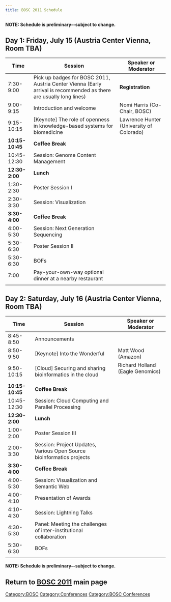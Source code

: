 ```yaml
---
title: BOSC 2011 Schedule
---
```


**NOTE: Schedule is preliminary--subject to change.**

Day 1: Friday, July 15 (Austria Center Vienna, Room TBA)
--------------------------------------------------------

| Time            | Session                                                                                                            | Speaker or Moderator                     |
|-----------------|--------------------------------------------------------------------------------------------------------------------|------------------------------------------|
| 7:30-9:00       | Pick up badges for BOSC 2011, Austria Center Vienna (Early arrival is recommended as there are usually long lines) | **Registration**                         |
| 9:00-9:15       | Introduction and welcome                                                                                           | Nomi Harris (Co-Chair, BOSC)             |
| 9:15-10:15      | \[Keynote\] The role of openness in knowledge-based systems for biomedicine                                        | Lawrence Hunter (University of Colorado) |
| **10:15-10:45** | **Coffee Break**                                                                                                   |                                          |
| 10:45-12:30     | Session: Genome Content Management                                                                                 |                                          |
| **12:30-2:00**  | **Lunch**                                                                                                          |                                          |
| 1:30-2:30       | Poster Session I                                                                                                   |                                          |
| 2:30-3:30       | Session: Visualization                                                                                             |                                          |
| **3:30-4:00**   | **Coffee Break**                                                                                                   |                                          |
| 4:00-5:30       | Session: Next Generation Sequencing                                                                                |                                          |
| 5:30-6:30       | Poster Session II                                                                                                  |                                          |
| 5:30-6:30       | BOFs                                                                                                               |                                          |
| 7:00            | Pay-your-own-way optional dinner at a nearby restaurant                                                            |                                          |
||

Day 2: Saturday, July 16 (Austria Center Vienna, Room TBA)
----------------------------------------------------------

| Time            | Session                                                                       | Speaker or Moderator                       |
|-----------------|-------------------------------------------------------------------------------|--------------------------------------------|
| 8:45-8:50       | Announcements                                                                 |                                            |
| 8:50-9:50       | \[Keynote\] Into the Wonderful                                                | Matt Wood (Amazon)                         |
| 9:50-10:15      | \[Cloud\] Securing and sharing bioinformatics in the cloud                    | Richard Holland (Eagle Genomics)           |
| **10:15-10:45** | **Coffee Break**                                                              |                                            |
| 10:45-12:30     | Session: Cloud Computing and Parallel Processing                              |                                            |
| **12:30-2:00**  | **Lunch**                                                                     |                                            |
| 1:00-2:00       | Poster Session III                                                            |                                            |
| 2:00-3:30       | Session: Project Updates, Various Open Source bioinformatics projects         |                                            |
| **3:30-4:00**   | **Coffee Break**                                                              |                                            |
| 4:00-5:30       | Session: Visualization and Semantic Web                                       |                                            |
| 4:00-4:10       | Presentation of Awards                                                        |                                            |
| 4:10-4:30       | Session: Lightning Talks                                                      |                                            |
| 4:30-5:30       | Panel: Meeting the challenges of inter-institutional collaboration            |                                            |
| 5:30-6:30       | BOFs                                                                          |                                            |
||

**NOTE: Schedule is preliminary--subject to change.**

Return to **[ BOSC 2011](BOSC_2011 "wikilink")** main page
----------------------------------------------------------

<Category:BOSC> <Category:Conferences> [Category:BOSC
Conferences](Category:BOSC_Conferences "wikilink")
